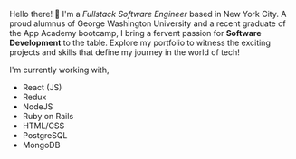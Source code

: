 
Hello there! 👋 I'm a  _Fullstack Software Engineer_ based in New York City. A proud alumnus of George Washington University and a recent graduate of the App Academy bootcamp, I bring a fervent passion for **Software Development** to the table. Explore my portfolio to witness the exciting projects and skills that define my journey in the world of tech!

I'm currently working with,

-   React (JS)
-   Redux
-   NodeJS
-   Ruby on Rails
-   HTML/CSS
-   PostgreSQL
-   MongoDB
